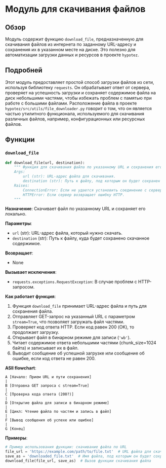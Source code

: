 # Модуль для скачивания файлов

## Обзор

Модуль содержит функцию `download_file`, предназначенную для скачивания файлов из интернета по заданному URL-адресу и сохранения их в указанном месте на диске. Это полезно для автоматизации загрузки данных и ресурсов в проекте `hypotez`.

## Подробней

Этот модуль предоставляет простой способ загрузки файлов из сети, используя библиотеку `requests`. Он обрабатывает ответ от сервера, проверяет на успешность загрузки и сохраняет содержимое файла на диск небольшими частями, чтобы избежать проблем с памятью при работе с большими файлами.
Расположение файла в проекте `hypotez/src/utils/file_downloader.py` говорит о том, что он является частью утилитного функционала, используемого для скачивания различных файлов, например, конфигурационных или ресурсных файлов.

## Функции

### `download_file`

```python
def download_file(url, destination):
    """ Функция для скачивания файла по указанному URL и сохранения его на диск.
    Args:
        url (str): URL-адрес файла для скачивания.
        destination (str): Путь к файлу, под которым он будет сохранен на диске.
    Raises:
        ConnectionError: Если не удается установить соединение с сервером.
        HTTPError: Если сервер возвращает ошибку HTTP.
    """
```

**Назначение**: Скачивает файл по указанному URL и сохраняет его локально.

**Параметры**:

-   `url` (str): URL-адрес файла, который нужно скачать.
-   `destination` (str): Путь к файлу, куда будет сохранено скачанное содержимое.

**Возвращает**:

-   None

**Вызывает исключения**:

-   `requests.exceptions.RequestException`: В случае проблем с HTTP-запросом.

**Как работает функция**:

1.  Функция `download_file` принимает URL-адрес файла и путь для сохранения файла.
2.  Отправляет GET-запрос на указанный URL с параметром `stream=True`, что позволяет загружать файл частями.
3.  Проверяет код ответа HTTP. Если код равен 200 (OK), то продолжает загрузку.
4.  Открывает файл в бинарном режиме для записи (`'wb'`).
5.  Читает содержимое ответа небольшими частями (chunk_size=1024 байта) и записывает их в файл.
6.  Выводит сообщение об успешной загрузке или сообщение об ошибке, если код ответа не равен 200.

**ASII flowchart**:

```
A [Начало: Прием URL и пути сохранения]
|
B [Отправка GET запроса с stream=True]
|
C [Проверка кода ответа (200?)]
|
D [Открытие файла для записи в бинарном режиме]
|
E [Цикл: Чтение файла по частям и запись в файл]
|
F [Вывод сообщения об успехе или ошибке]
|
G [Конец]
```

**Примеры**:

```python
# Пример использования функции: скачивание файла по URL
file_url = 'https://example.com/path/to/file.txt'  # URL файла для скачивания
save_as = 'downloaded_file.txt'  # Имя файла, под которым он будет сохранен на диске
download_file(file_url, save_as)  # Вызов функции скачивания файла